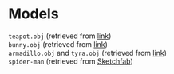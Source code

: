 # Models

`teapot.obj` (retrieved from [link](https://graphics.stanford.edu/courses/cs148-10-summer/as3/code/as3/teapot.obj))  
`bunny.obj` (retrieved from [link](https://graphics.stanford.edu/~mdfisher/Data/Meshes/bunny.obj))  
`armadillo.obj` and `tyra.obj` (retrieved from [link](https://www.prinmath.com/csci5229/OBJ/index.html))  
`spider-man` (retrieved from [Sketchfab](https://sketchfab.com/3d-models/spider-man-db660fd9c2474577b857973c4240cf2c))  